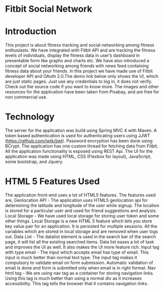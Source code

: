 # Fitbit Social Network
# Introduction

This project is about fitness tracking and social networking among fitness enthusiasts. We have integrated with Fitbit API and are tracking the fitness levels of individuals, display the fitness data in user’s dashboard in presentable form like graphs and charts etc. We have also introduced a concept of social networking among friends with news feed containing fitness data about your friends. In this project we have made use of Fitbit developer API and OAuth 2.0.The demo link below only shows the UI, which are just static pages. Just use any credentials to log in, it does not verify. Check out the source code if you want to know more. The images and other resources for the application have been taken from Pixabay, and are free for non commercial use.

# Technology

The server for the application was build using Spring MVC 4 with Maven. A token based authentication is used for authenticating users using JJWT (https://github.com/jwtk/jjwt). Password encryption has been done using BCrypt. The application has one custom thread for fetching data from Fitbit. All the application functionality is exposed using REST Api. The UI for the application was made using HTML, CSS (Flexbox for layout), JavaScript, some bootstrap, and Jquery.

# HTML 5 Features Used

The application front-end uses a lot of HTML5 features. The features used are,
Geolocation API - The application uses HTML5 geolocation api for determining the latitude and longitude of the user while signup. The location is stored for a particular user and used for friend suggestions and analysis.
Local Storage - We have used local storage for storing user token and some other things. Local Storage is a new HTML 5 feature which lets you store key value pair for an application. It is persisted for multiple sessions. All the variables which are stored in local storage and are removed when user logs out.
Data List - The datalist element is used in the search bar of the search page, it will list all the existing searched items. Data list eases a lot of task and improves the UI as well. It also makes the UI more feature rich.
Input tag with type email - The input which accepts email has type of email. This input is much better than normal text type. The input tag makes it compulsory to validate email on form submission. Automatic validation of email is done and form is submitted only when email is in right format.
Nav html tag - We are using nav tag as a container for storing navigation links. Using this tag is much better than using a normal div as it increases accessibility. This tag tells the browser that it contains navigation links.